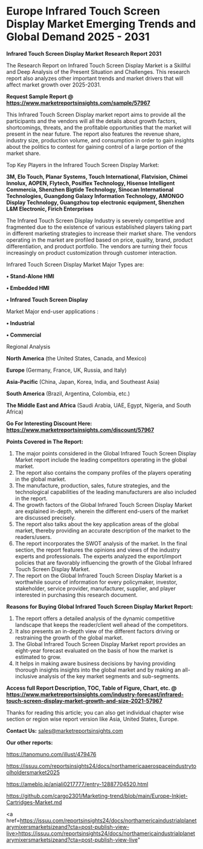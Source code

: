 # Europe Infrared Touch Screen Display Market Emerging Trends and Global Demand 2025 - 2031

<strong>Infrared Touch Screen Display Market Research Report 2031</strong>

The Research Report on Infrared Touch Screen Display Market is a Skillful and Deep Analysis of the Present Situation and Challenges. This research report also analyzes other important trends and market drivers that will affect market growth over 2025-2031.

<strong>Request Sample Report @ <a href=https://www.marketreportsinsights.com/sample/57967>https://www.marketreportsinsights.com/sample/57967</a></strong>

This Infrared Touch Screen Display market report aims to provide all the participants and the vendors will all the details about growth factors, shortcomings, threats, and the profitable opportunities that the market will present in the near future. The report also features the revenue share, industry size, production volume, and consumption in order to gain insights about the politics to contest for gaining control of a large portion of the market share.

Top Key Players in the Infrared Touch Screen Display Market:

<strong>3M, Elo Touch, Planar Systems, Touch International, Flatvision, Chimei Innolux, AOPEN, Flytech, Posiflex Technology, Hisense Intelligent Commercia, Shenzhen Bigtide Technology, Sinocan International Technologies, Guangdong Galaxy Information Technology, AMONGO Display Technology, Guangzhou top electronic equipment, Shenzhen L&M Electronic, Firich Enterprises</strong>

The Infrared Touch Screen Display Industry is severely competitive and fragmented due to the existence of various established players taking part in different marketing strategies to increase their market share. The vendors operating in the market are profiled based on price, quality, brand, product differentiation, and product portfolio. The vendors are turning their focus increasingly on product customization through customer interaction.

Infrared Touch Screen Display Market Major Types are:

<strong>• Stand-Alone HMI

• Embedded HMI

• Infrared Touch Screen Display</strong>

Market Major end-user applications :

<strong>• Industrial

• Commercial</strong>

Regional Analysis

</u><strong><b>North America</b></strong> (the United States, Canada, and Mexico)

<strong><b>Europe </b></strong>(Germany, France, UK, Russia, and Italy)

<strong><b>Asia-Pacific</b></strong> (China, Japan, Korea, India, and Southeast Asia)

<strong><b>South America</b></strong> (Brazil, Argentina, Colombia, etc.)

<strong><b>The Middle East and Africa</b></strong> (Saudi Arabia, UAE, Egypt, Nigeria, and South Africa)

<strong>Go For Interesting Discount Here: <a href=https://www.marketreportsinsights.com/discount/57967>https://www.marketreportsinsights.com/discount/57967</a></strong>

<strong>Points Covered in The Report:</strong>
<ol>
  <li>The major points considered in the Global Infrared Touch Screen Display Market report include the leading competitors operating in the global market.</li>
  <li>The report also contains the company profiles of the players operating in the global market.</li>
  <li>The manufacture, production, sales, future strategies, and the technological capabilities of the leading manufacturers are also included in the report.</li>
  <li>The growth factors of the Global Infrared Touch Screen Display Market are explained in-depth, wherein the different end-users of the market are discussed precisely.</li>
  <li>The report also talks about the key application areas of the global market, thereby providing an accurate description of the market to the readers/users.</li>
  <li>The report incorporates the SWOT analysis of the market. In the final section, the report features the opinions and views of the industry experts and professionals. The experts analyzed the export/import policies that are favorably influencing the growth of the Global Infrared Touch Screen Display Market.</li>
  <li>The report on the Global Infrared Touch Screen Display Market is a worthwhile source of information for every policymaker, investor, stakeholder, service provider, manufacturer, supplier, and player interested in purchasing this research document.</li>
</ol>
<strong>Reasons for Buying Global Infrared Touch Screen Display Market Report:</strong>

<ol>
  <li>The report offers a detailed analysis of the dynamic competitive landscape that keeps the reader/client well ahead of the competitors.</li>
  <li>It also presents an in-depth view of the different factors driving or restraining the growth of the global market.</li>
  <li>The Global Infrared Touch Screen Display Market report provides an eight-year forecast evaluated on the basis of how the market is estimated to grow.</li>
  <li>It helps in making aware business decisions by having providing thorough insights insights into the global market and by making an all-inclusive analysis of the key market segments and sub-segments.</li>
</ol>
<strong>Access full Report Description, TOC, Table of Figure, Chart, etc. @ <a href=https://www.marketreportsinsights.com/industry-forecast/infrared-touch-screen-display-market-growth-and-size-2021-57967>https://www.marketreportsinsights.com/industry-forecast/infrared-touch-screen-display-market-growth-and-size-2021-57967</a></strong>


Thanks for reading this article; you can also get individual chapter wise section or region wise report version like Asia, United States, Europe.

<strong>Contact Us:</strong>
sales@marketreportsinsights.com

<strong>Our other reports:</strong>

<a href=https://tanomuno.com/illust/479476>https://tanomuno.com/illust/479476</a>

<a href=https://issuu.com/reportsinsights24/docs/northamericaaerospaceindustrytoolholdersmarket2025>https://issuu.com/reportsinsights24/docs/northamericaaerospaceindustrytoolholdersmarket2025</a>

<a href=https://ameblo.jp/anjali0217777/entry-12887704520.html>https://ameblo.jp/anjali0217777/entry-12887704520.html</a>

<a href=https://github.com/cargo2301/Marketing-trend/blob/main/Europe-Inkjet-Cartridges-Market.md>https://github.com/cargo2301/Marketing-trend/blob/main/Europe-Inkjet-Cartridges-Market.md</a>

<a href=https://issuu.com/reportsinsights24/docs/northamericaindustrialplanetarymixersmarketsizeand?cta=post-publish-view-live>https://issuu.com/reportsinsights24/docs/northamericaindustrialplanetarymixersmarketsizeand?cta=post-publish-view-live</a>"
